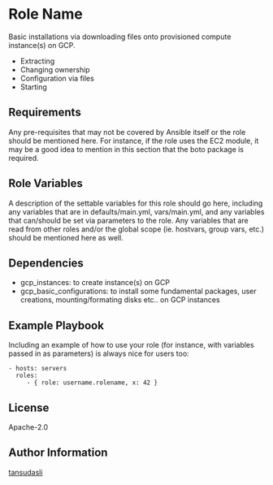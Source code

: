 Role Name
=========

Basic installations via downloading files onto provisioned compute instance(s) on GCP.

- Extracting
- Changing ownership
- Configuration via files
- Starting

Requirements
------------

Any pre-requisites that may not be covered by Ansible itself or the role should be mentioned here. For instance, if the role uses the EC2 module, it may be a good idea to mention in this section that the boto package is required.

Role Variables
--------------

A description of the settable variables for this role should go here, including any variables that are in defaults/main.yml, vars/main.yml, and any variables that can/should be set via parameters to the role. Any variables that are read from other roles and/or the global scope (ie. hostvars, group vars, etc.) should be mentioned here as well.

Dependencies
------------

- gcp_instances: to create instance(s) on GCP
- gcp_basic_configurations: to install some fundamental packages, user creations, mounting/formating disks etc.. on GCP instances

Example Playbook
----------------

Including an example of how to use your role (for instance, with variables passed in as parameters) is always nice for users too:

    - hosts: servers
      roles:
         - { role: username.rolename, x: 42 }

License
-------

Apache-2.0

Author Information
------------------

[tansudasli](http://github.com/tansudasli)
